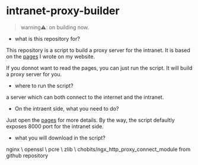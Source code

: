 # intranet-proxy-builder

> warning⚠️: on building now.

- what is this repository for?

This repository is a script to build a proxy server for the intranet. It is based on the [pages](https://charlesfrazier.github.io/tech/proxy.html) I wrote on my website.

If you donnot want to read the pages, you can just run the script. It will build a proxy server for you.

- where to run the script?

a server which can both connect to the internet and the intranet.

- On the intraent side, what you need to do?

Just open the [pages](https://charlesfrazier.github.io/tech/proxy.html) for more details. By the way, the script defaultly exposes 8000 port for the intranet side.

- what you will download in the script?

nginx \ openssl \ pcre \ zlib \ chobits/ngx_http_proxy_connect_module from github repository
